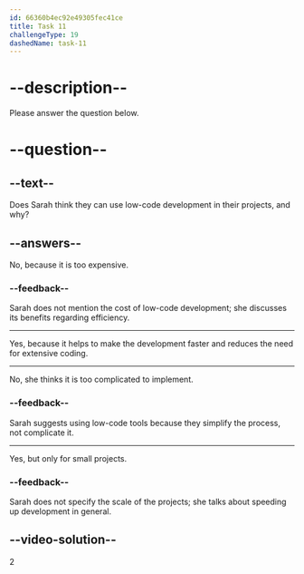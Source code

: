 ```yaml
---
id: 66360b4ec92e49305fec41ce
title: Task 11
challengeType: 19
dashedName: task-11
---
```


<!--
AUDIO REFERENCE:
Sarah: We can consider low-code tools to speed up development and reduce the need for extensive coding.
-->

# --description--

Please answer the question below.

# --question--

## --text--

Does Sarah think they can use low-code development in their projects, and why?

## --answers--

No, because it is too expensive.

### --feedback--

Sarah does not mention the cost of low-code development; she discusses its benefits regarding efficiency.

---

Yes, because it helps to make the development faster and reduces the need for extensive coding.

---

No, she thinks it is too complicated to implement.

### --feedback--

Sarah suggests using low-code tools because they simplify the process, not complicate it.

---

Yes, but only for small projects.

### --feedback--

Sarah does not specify the scale of the projects; she talks about speeding up development in general.

## --video-solution--

2
